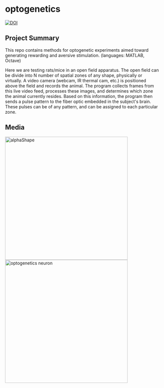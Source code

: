 # optogenetics

[![DOI](https://zenodo.org/badge/doi/10.5281/zenodo.19265.svg)](http://dx.doi.org/10.5281/zenodo.19265)

## Project Summary

This repo contains methods for optogenetic experiments aimed toward generating rewarding and aversive stimulation. (languages: MATLAB, Octave)

Here we are testing rats/mice in an open field apparatus. The open field can be divide into N number of spatial zones of any shape, physically or virtually. A video camera (webcam, IR thermal cam, etc.) is positioned above the field and records the animal. The program collects frames from this live video feed, processes these images, and determines which zone the animal currently resides. Based on this information, the program then sends a pulse pattern to the fiber optic embedded in the subject's brain. These pulses can be of any pattern, and can be assigned to each particular zone.


## Media


<img src="http://www.bradleymonk.com/w/images/2/2d/Optogenetics_mouse.jpg" alt="alphaShape" width="400"/> <a href="http://youtu.be/9ipFHrxqLWc" target="_blank"><img src="http://www.bradleymonk.com/w/images/5/5c/Optogenetics_neuron.jpg" 
alt="optogenetics neuron" width="400"/></a>
